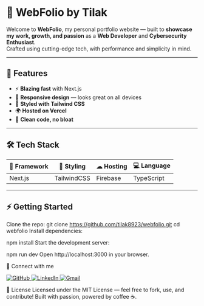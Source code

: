 # 💼 WebFolio by Tilak

Welcome to **WebFolio**, my personal portfolio website — built to **showcase my work, growth, and passion** as a **Web Developer** and **Cybersecurity Enthusiast**.  
Crafted using cutting-edge tech, with performance and simplicity in mind.

---

## 🚀 Features

- ⚡ **Blazing fast** with Next.js
- 📱 **Responsive design** — looks great on all devices
- 🎨 **Styled with Tailwind CSS**
- 🌍 **Hosted on Vercel**
- 🔐 **Clean code, no bloat**

---

## 🛠 Tech Stack

| 🚀 Framework | 🎨 Styling | ☁ Hosting | 💻 Language |
|--------------|------------|-----------|------------|
| Next.js       | TailwindCSS | Firebase  | TypeScript |

---

## ⚡ Getting Started

Clone the repo:
git clone https://github.com/tilak8923/webfolio.git
cd webfolio
Install dependencies:


npm install
Start the development server:


npm run dev
Open http://localhost:3000 in your browser.

🤝 Connect with me
<p align="left"> <a href="https://github.com/tilak8923" target="_blank"> <img src="https://img.shields.io/badge/GitHub-181717?style=for-the-badge&logo=github&logoColor=white" alt="GitHub"> </a> <a href="https://www.linkedin.com/in/tilak-tiwari-33b84825a/" target="_blank"> <img src="https://img.shields.io/badge/LinkedIn-0A66C2?style=for-the-badge&logo=linkedin&logoColor=white" alt="LinkedIn"> </a> <a href="mailto:tilaktiwari789@gmail.com" target="_blank"> <img src="https://img.shields.io/badge/Gmail-D14836?style=for-the-badge&logo=gmail&logoColor=white" alt="Gmail"> </a> </p>
📄 License
Licensed under the MIT License — feel free to fork, use, and contribute!
Built with passion, powered by coffee ☕.